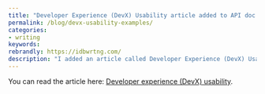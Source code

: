 ```yaml
---
title: "Developer Experience (DevX) Usability article added to API doc course"
permalink: /blog/devx-usability-examples/
categories:
- writing
keywords:
rebrandly: https://idbwrtng.com/
description: "I added an article called Developer Experience (DevX) Usability to my API doc course. Usability can be roughly divided into at least three different areas: (1) Usability with physical products, (2) Usability with code products, and (3) Usability with documentation. Few usability researchers venture into usability with code products because it’s much less clear how to assess the usability of code. But make no mistake, usability is just as much in play with code products for developers as with physical products or products with GUIs."
---
```


You can read the article here: [Developer experience (DevX) usability](/learnapidoc/devx-usability-examples.html).

